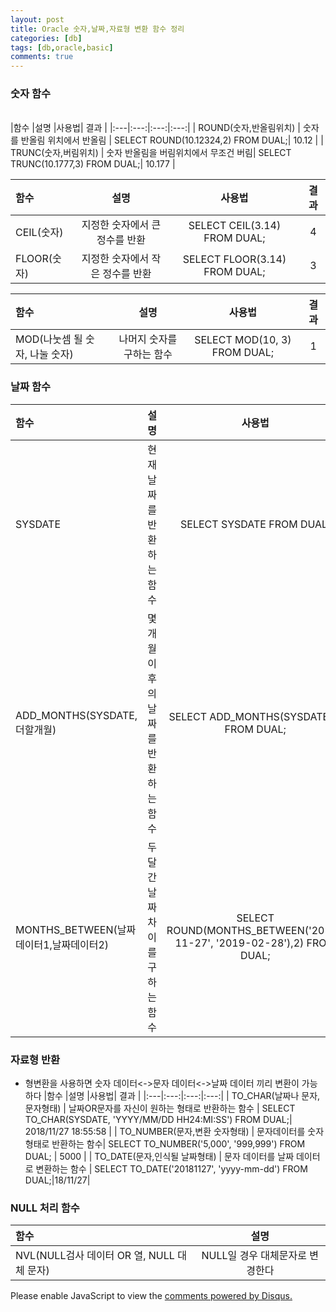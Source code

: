 ```yaml
---
layout: post
title: Oracle 숫자,날짜,자료형 변환 함수 정리
categories: [db]
tags: [db,oracle,basic]
comments: true
---
```

### 숫자 함수
<br>
|함수   |설명   |사용법| 결과 |
|:---|:---:|:---:|:---:|
| ROUND(숫자,반올림위치) | 숫자를 반올림 위치에서 반올림 | SELECT ROUND(10.12324,2) FROM DUAL;| 10.12 |
| TRUNC(숫자,버림위치) | 숫자 반올림을 버림위치에서 무조건 버림| SELECT TRUNC(10.1777,3) FROM DUAL;| 10.177 |


|함수   |설명   |사용법| 결과 |
|:---|:---:|:---:|:---:|
| CEIL(숫자) | 지정한 숫자에서 큰 정수를 반환 | SELECT CEIL(3.14) FROM DUAL; | 4 |
| FLOOR(숫자) | 지정한 숫자에서 작은 정수를 반환| SELECT FLOOR(3.14) FROM DUAL;| 3 |

|함수   |설명   |사용법| 결과 |
|:---|:---:|:---:|:---:|
| MOD(나눗셈 될 숫자, 나눌 숫자) | 나머지 숫자를 구하는 함수| SELECT MOD(10, 3) FROM DUAL;| 1 |

### 날짜 함수
|함수   |설명   |사용법| 결과 |
|:---|:---:|:---:|:---:|
| SYSDATE | 현재 날짜를 반환하는 함수 | SELECT SYSDATE FROM DUAL;| 18/11/27 |
| ADD_MONTHS(SYSDATE, 더할개월)| 몇 개월 이후의 날짜를 반환하는 함수 | SELECT ADD_MONTHS(SYSDATE,3) FROM DUAL;| 19/02/27 |
| MONTHS_BETWEEN(날짜 데이터1,날짜데이터2) | 두 달간 날짜 차이를 구하는 함수| SELECT ROUND(MONTHS_BETWEEN('2018-11-27', '2019-02-28'),2) FROM DUAL;| -3.03 |

### 자료형 반환
- 형변환을 사용하면 숫자 데이터<->문자 데이터<->날짜 데이터 끼리 변환이 가능하다
|함수   |설명   |사용법| 결과 |
|:---|:---:|:---:|:---:|
| TO_CHAR(날짜나 문자,문자형태) | 날짜OR문자를 자신이 원하는 형태로 반환하는 함수 | SELECT TO_CHAR(SYSDATE, 'YYYY/MM/DD HH24:MI:SS') FROM DUAL;| 2018/11/27 18:55:58 |
| TO_NUMBER(문자,변환 숫자형태) | 문자데이터를 숫자 형태로 반환하는 함수| SELECT TO_NUMBER('5,000', '999,999') FROM DUAL; | 5000 |
| TO_DATE(문자,인식될 날짜형태) | 문자 데이터를 날짜 데이터로 변환하는 함수 | SELECT TO_DATE('20181127', 'yyyy-mm-dd') FROM DUAL;|18/11/27|

### NULL 처리 함수
|함수   |설명   |
|:---|:---:|
| NVL(NULL검사 데이터 OR 열, NULL 대체 문자) | NULL일 경우 대체문자로 변경한다 |

<div id="disqus_thread"></div>
<script>

/**
*  RECOMMENDED CONFIGURATION VARIABLES: EDIT AND UNCOMMENT THE SECTION BELOW TO INSERT DYNAMIC VALUES FROM YOUR PLATFORM OR CMS.
*  LEARN WHY DEFINING THESE VARIABLES IS IMPORTANT: https://disqus.com/admin/universalcode/#configuration-variables*/
/*
var disqus_config = function () {
this.page.url = PAGE_URL;  // Replace PAGE_URL with your page's canonical URL variable
this.page.identifier = PAGE_IDENTIFIER; // Replace PAGE_IDENTIFIER with your page's unique identifier variable
};
*/
(function() { // DON'T EDIT BELOW THIS LINE
var d = document, s = d.createElement('script');
s.src = 'https://parkwonhui.disqus.com/embed.js';
s.setAttribute('data-timestamp', +new Date());
(d.head || d.body).appendChild(s);
})();
</script>
<noscript>Please enable JavaScript to view the <a href="https://disqus.com/?ref_noscript">comments powered by Disqus.</a></noscript>
                            